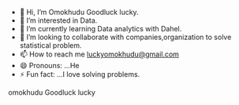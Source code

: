 - 👋 Hi, I’m Omokhudu Goodluck lucky.
- 👀 I’m interested in Data.
- 🌱 I’m currently learning Data analytics with Dahel.
- 💞️ I’m looking to collaborate with companies,organization to solve statistical problem.
- 📫 How to reach me luckyomokhudu@gmail.com
- 😄 Pronouns: ...He
- ⚡ Fun fact: ...I love solving problems.

omokhudu Goodluck lucky<!---is a ✨ special ✨ repository because its `README.md` (this file) appears on your GitHub profile.
You can click the Preview link to take a look at your changes.
--->
